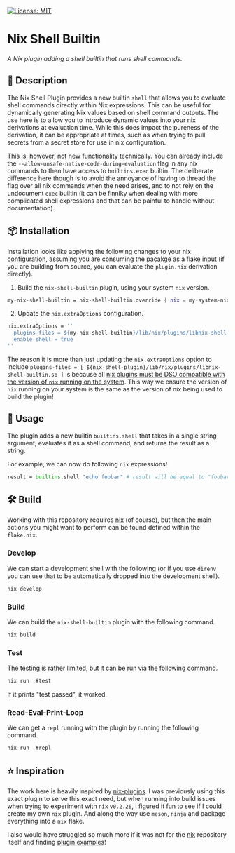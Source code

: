 [![License: MIT](https://img.shields.io/badge/license-MIT-blue.svg)](https://opensource.org/licenses/MIT)

# Nix Shell Builtin

_A Nix plugin adding a shell builtin that runs shell commands._

## 📌 Description

The Nix Shell Plugin provides a new builtin `shell` that allows you to evaluate shell commands directly within Nix expressions. This can be useful for dynamically generating Nix values based on shell command outputs. The use here is to allow you to introduce dynamic values into your nix derivations at evaluation time. While this does impact the pureness of the derivation, it can be appropriate at times, such as when trying to pull secrets from a secret store for use in nix configuration.

This is, however, not new functionality technically. You can already include the `--allow-unsafe-native-code-during-evaluation` flag in any nix commands to then have access to `builtins.exec` builtin. The deliberate difference here though is to avoid the annoyance of having to thread the flag over all nix commands when the need arises, and to not rely on the undocument `exec` builtin (it can be finniky when dealing with more complicated shell expressions and that can be painful to handle without documentation).

## 📦 Installation

Installation looks like applying the following changes to your nix configuration, assuming you are consuming the pacakge as a flake input (if you are building from source, you can evaluate the `plugin.nix` derivation directly).

1. Build the `nix-shell-builtin` plugin, using your system `nix` version.

```nix
my-nix-shell-builtin = nix-shell-builtin.override { nix = my-system-nix; };
```

2. Update the `nix.extraOptions` configuration.

```nix
nix.extraOptions = ''
  plugins-files = ${my-nix-shell-builtin}/lib/nix/plugins/libnix-shell-builtin.so
  enable-shell = true
''
```

The reason it is more than just updating the `nix.extraOptions` option to include `plugins-files = [ ${nix-shell-plugin}/lib/nix/plugins/libnix-shell-builtin.so ]` is because all [nix plugins must be DSO compatible with the version of `nix` running on the system](https://nix.dev/manual/nix/2.24/command-ref/conf-file#conf-plugin-files). This way we ensure the version of `nix` running on your system is the same as the version of nix being used to build the plugin!

## 🚀 Usage

The plugin adds a new builtin `builtins.shell` that takes in a single string argument, evaluates it as a shell command, and returns the result as a string.

For example, we can now do following `nix` expressions!

```nix
result = builtins.shell "echo foobar" # result will be equal to "foobar"
```

## 🛠️ Build

Working with this repository requires [nix](https://nixos.org) (of course), but then the main actions you might want to perform can be found defined within the `flake.nix`.

### Develop

We can start a development shell with the following (or if you use `direnv` you can use that to be automatically dropped into the development shell).

```bash
nix develop
```

### Build

We can build the `nix-shell-builtin` plugin with the following command.

```bash
nix build
```

### Test

The testing is rather limited, but it can be run via the following command.

```bash
nix run .#test
```

If it prints "test passed", it worked.

### Read-Eval-Print-Loop

We can get a `repl` running with the plugin by running the following command.

```bash
nix run .#repl
```

## ⭐ Inspiration

The work here is heavily inspired by [nix-plugins](https://github.com/shlevy/nix-plugins). I was previously using this exact plugin to serve this exact need, but when running into build issues when trying to experiment with `nix` `v0.2.26`, I figured it fun to see if I could create my own `nix` plugin. And along the way use `meson`, `ninja` and package everything into a `nix` flake.

I also would have struggled so much more if it was not for the [nix](https://github.com/NixOS/nix) repository itself and finding [plugin examples](https://github.com/NixOS/nix/blob/1bff2aeec01e3cbfb79e1b513a17b43b8a17c289/src/libexpr/primops/fromTOML.cc)!
